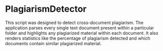 # PlagiarismDetector
This script was designed to detect cross-document plagiarism. The application parses every single text document present within a particular folder and highlights any plagiarized material within each document. It also renders statistics like the percentage of plagiarism detected and which documents contain similar plagiarized material.

